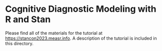 # Cognitive Diagnostic Modeling with R and Stan

Please find all of the materials for the tutorial at <https://stancon2023.measr.info>.
A description of the tutorial is included in this directory.
